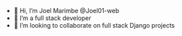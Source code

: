- 👋 Hi, I’m Joel Marimbe @Joel01-web
- 👀 I’m a full stack developer
- 💞️ I’m looking to collaborate on full stack Django projects

<!---
Joel01-web/Joel01-web is a ✨ special ✨ repository because its `README.md` (this file) appears on your GitHub profile.
You can click the Preview link to take a look at your changes.
--->
